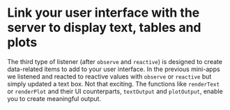 # Link your user interface with the server to display text, tables and plots

The third type of listener (after `observe` and `reactive`) is designed to create data-related items to add to your user interface. In the previous mini-apps we listened and reacted to reactive values with `observe` or `reactive` but simply updated a text box. Not that exciting. The functions like `renderText` or `renderPlot` and their UI counterparts, `textOutput` and `plotOutput`, enable you to create meaningful output.
